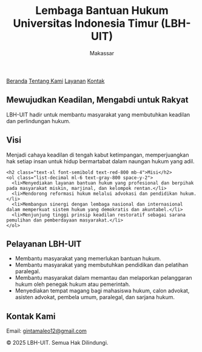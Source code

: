 <head>
  <meta charset="UTF-8" />
  <meta name="viewport" content="width=device-width, initial-scale=1.0" />
  <title>LBH-UIT Makassar</title>
  <link href="https://cdn.jsdelivr.net/npm/tailwindcss@2.2.19/dist/tailwind.min.css" rel="stylesheet">
</head>
<body class="bg-gray-100 font-sans">
  <!-- Header -->
  <header class="bg-red-800 text-white py-6 shadow">
    <div class="container mx-auto px-6">
      <h1 class="text-3xl font-bold">Lembaga Bantuan Hukum Universitas Indonesia Timur (LBH-UIT)</h1>
      <p class="text-sm">Makassar</p>
    </div>
  </header>

  <!-- Navigasi -->
  <nav class="bg-red-700 text-white">
    <div class="container mx-auto px-6 py-2 flex space-x-4">
      <a href="#beranda" class="hover:underline">Beranda</a>
      <a href="#tentang" class="hover:underline">Tentang Kami</a>
      <a href="#layanan" class="hover:underline">Layanan</a>
      <a href="#kontak" class="hover:underline">Kontak</a>
    </div>
  </nav>

  <!-- Beranda -->
  <section id="beranda" class="py-12 text-center bg-white">
    <h2 class="text-2xl font-semibold mb-2">Mewujudkan Keadilan, Mengabdi untuk Rakyat</h2>
    <p class="text-gray-700">LBH-UIT hadir untuk membantu masyarakat yang membutuhkan keadilan dan perlindungan hukum.</p>
  </section>

  <!-- Tentang Kami -->
  <section id="tentang" class="py-12 bg-gray-50 px-6">
    <h2 class="text-xl font-semibold text-red-800 mb-4">Visi</h2>
    <p class="mb-6">Menjadi cahaya keadilan di tengah kabut ketimpangan, memperjuangkan hak setiap insan untuk hidup bermartabat dalam naungan hukum yang adil.</p>

    <h2 class="text-xl font-semibold text-red-800 mb-4">Misi</h2>
    <ol class="list-decimal ml-6 text-gray-800 space-y-2">
      <li>Menyediakan layanan bantuan hukum yang profesional dan berpihak pada masyarakat miskin, marjinal, dan kelompok rentan.</li>
      <li>Mendorong reformasi hukum melalui advokasi dan pendidikan hukum.</li>
      <li>Membangun sinergi dengan lembaga nasional dan internasional dalam memperkuat sistem hukum yang demokratis dan akuntabel.</li>
      <li>Menjunjung tinggi prinsip keadilan restoratif sebagai sarana pemulihan dan pemberdayaan masyarakat.</li>
    </ol>
  </section>

  <!-- Layanan -->
  <section id="layanan" class="py-12 bg-white px-6">
    <h2 class="text-xl font-semibold text-red-800 mb-4">Pelayanan LBH-UIT</h2>
    <ul class="list-disc ml-6 text-gray-800 space-y-2">
      <li>Membantu masyarakat yang memerlukan bantuan hukum.</li>
      <li>Membantu masyarakat yang membutuhkan pendidikan dan pelatihan paralegal.</li>
      <li>Membantu masyarakat dalam memantau dan melaporkan pelanggaran hukum oleh penegak hukum atau pemerintah.</li>
      <li>Menyediakan tempat magang bagi mahasiswa hukum, calon advokat, asisten advokat, pembela umum, paralegal, dan sarjana hukum.</li>
    </ul>
  </section>

  <!-- Kontak -->
  <section id="kontak" class="py-12 bg-gray-50 px-6">
    <h2 class="text-xl font-semibold text-red-800 mb-4">Kontak Kami</h2>
    <p>Email: <a href="mailto:gintamaleo12@gmail.com" class="text-blue-600 underline">gintamaleo12@gmail.com</a></p>
  </section>

  <!-- Footer -->
  <footer class="bg-red-800 text-white text-center py-4">
    <p>&copy; 2025 LBH-UIT. Semua Hak Dilindungi.</p>
  </footer>
</body>
</html>
